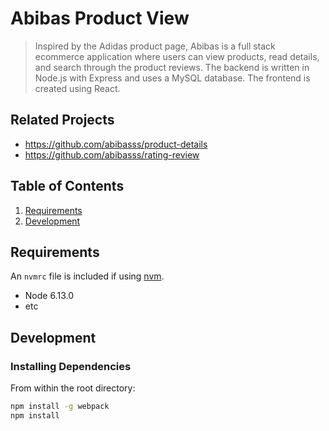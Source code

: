 # Abibas Product View

> Inspired by the Adidas product page, Abibas is a full stack ecommerce application where users can view products, read details, and search through the product reviews. The backend is written in Node.js with Express and uses a MySQL database. The frontend is created using React. 

## Related Projects

 - https://github.com/abibasss/product-details
 - https://github.com/abibasss/rating-review
 
## Table of Contents

1. [Requirements](#requirements)
1. [Development](#development)

## Requirements

An `nvmrc` file is included if using [nvm](https://github.com/creationix/nvm).

- Node 6.13.0
- etc

## Development

### Installing Dependencies

From within the root directory:

```sh
npm install -g webpack
npm install
```

